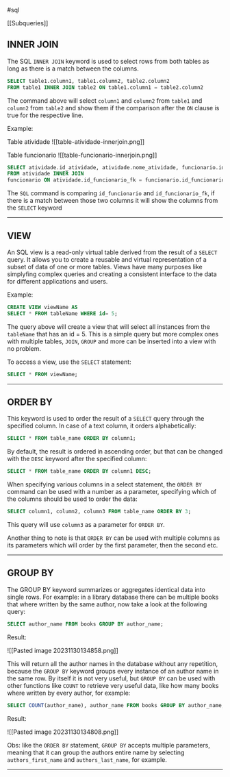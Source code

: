 #sql 

[[Subqueries]]

## INNER JOIN

The SQL `INNER JOIN` keyword is used to select rows from both tables as long as there is a match between the columns.

```SQL
SELECT table1.column1, table1.column2, table2.column2 
FROM table1 INNER JOIN table2 ON table1.column1 = table2.column2
```

The command above will select `column1` and `column2` from `table1` and `column2` from `table2` and show them if the comparison after the `ON` clause is true for the respective line.

Example:

Table atividade
![[table-atividade-innerjoin.png]]

Table funcionario
![[table-funcionario-innerjoin.png]]

```SQL
SELECT atividade.id_atividade, atividade.nome_atividade, funcionario.id_funcionario, funcionario.nome_funcionario 
FROM atividade INNER JOIN
funcionario ON atividade.id_funcionario_fk = funcionario.id_funcionario;
```

The `SQL` command is comparing `id_funcionario` and `id_funcionario_fk`, if there is a match between those two columns it will show the columns from the `SELECT` keyword

----------

## VIEW

An SQL view is a read-only virtual table derived from the result of a `SELECT` query. It allows you to create a reusable and virtual representation of a subset of data of one or more tables. Views have many purposes like simplyfing complex queries and creating a consistent interface to the data for different applications and users.

Example: 

```SQL
CREATE VIEW viewName AS
SELECT * FROM tableName WHERE id= 5;
```

The query above will create a view that will select all instances from the `tableName` that has an id = 5. This is a simple query but more complex ones with multiple tables, `JOIN`, `GROUP` and more can be inserted into a view with no problem.

To access a view, use the `SELECT` statement:

```SQL
SELECT * FROM viewName;
```


--------------

## ORDER BY

This keyword is used to order the result of a `SELECT` query through the specified column. In case of a text column, it orders alphabetically:

```SQL
SELECT * FROM table_name ORDER BY column1;
```

By default, the result is ordered in ascending order, but that can be changed with the `DESC` keyword after the specified column:

```SQL
SELECT * FROM table_name ORDER BY column1 DESC;
```

When specifying various columns in a select statement, the `ORDER BY` command can be used with a number as a parameter, specifying which of the columns should be used to order the data:

```SQL
SELECT column1, column2, column3 FROM table_name ORDER BY 3;
```

This query will use `column3` as a parameter for `ORDER BY`.

Another thing to note is that `ORDER BY` can be used with multiple columns as its parameters which will order by the first parameter, then the second etc.

---------------------
## GROUP BY

The GROUP BY keyword summarizes or aggregates identical data into single rows. For example: in a library database there can be multiple books that where written by the same author, now take a look at the following query:

```SQL
SELECT author_name FROM books GROUP BY author_name;
```

Result:

![[Pasted image 20231130134858.png]]

This will return all the author names in the database without any repetition, because the `GROUP BY` keyword groups every instance of an author name in the same row. By itself it is not very useful, but `GROUP BY` can be used with other functions like `COUNT` to retrieve very useful data, like how many books where written by every author, for example:

```SQL
SELECT COUNT(author_name), author_name FROM books GROUP BY author_name;
```

Result:

![[Pasted image 20231130134808.png]]

Obs: like the `ORDER BY` statement, `GROUP BY` accepts multiple parameters, meaning that it can group the authors entire name by selecting `authors_first_name` and `authors_last_name`, for example.

--------------------

